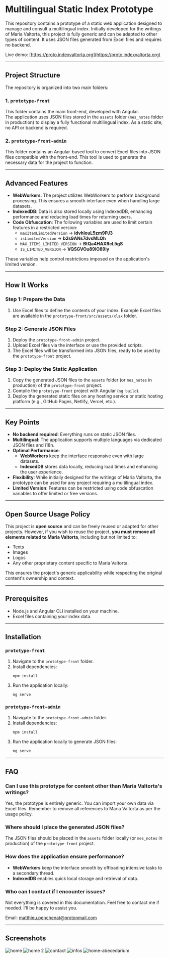# Multilingual Static Index Prototype

This repository contains a prototype of a static web application designed to manage and consult a multilingual index. Initially developed for the writings of Maria Valtorta, this project is fully generic and can be adapted to other types of content. It uses JSON files generated from Excel files and requires no backend.

Live demo: [https://proto.indexvaltorta.org](https://proto.indexvaltorta.org)

---

## Project Structure

The repository is organized into two main folders:

### 1. `prototype-front`
This folder contains the main front-end, developed with Angular.  
The application uses JSON files stored in the `assets` folder (`mes_notes` folder in production) to display a fully functional multilingual index. As a static site, no API or backend is required.

### 2. `prototype-front-admin`
This folder contains an Angular-based tool to convert Excel files into JSON files compatible with the front-end. This tool is used to generate the necessary data for the project to function.

---

## Advanced Features
- **WebWorkers**: The project utilizes WebWorkers to perform background processing. This ensures a smooth interface even when handling large datasets.
- **IndexedDB**: Data is also stored locally using IndexedDB, enhancing performance and reducing load times for returning users.
- **Code Obfuscation**: The following variables are used to limit certain features in a restricted version:
  - `maxItemLimitedVersion` → **idvhlouL5zm9PJ3**
  - `isLimitedVersion` → **b2s9ANs7dvsMLQh**
  - `MAX_ITEMS_LIMITED_VERSION` → **BtQa4HAXRcL5gS**
  - `IS_LIMITED_VERSION` → **VQSGVOu89lO89iy**

These variables help control restrictions imposed on the application's limited version.

---

## How It Works

### Step 1: Prepare the Data
1. Use Excel files to define the contents of your index. Example Excel files are available in the `prototype-front/src/assets/xlsx` folder.

### Step 2: Generate JSON Files
1. Deploy the `prototype-front-admin` project.
2. Upload Excel files via the interface or use the provided scripts.
3. The Excel files will be transformed into JSON files, ready to be used by the `prototype-front` project.

### Step 3: Deploy the Static Application
1. Copy the generated JSON files to the `assets` folder (or `mes_notes` in production) of the `prototype-front` project.
2. Compile the `prototype-front` project with Angular (`ng build`).
3. Deploy the generated static files on any hosting service or static hosting platform (e.g., GitHub Pages, Netlify, Vercel, etc.).

---

## Key Points
- **No backend required**: Everything runs on static JSON files.
- **Multilingual**: The application supports multiple languages via dedicated JSON files and i18n.
- **Optimal Performance**:
  - **WebWorkers** keep the interface responsive even with large datasets.
  - **IndexedDB** stores data locally, reducing load times and enhancing the user experience.
- **Flexibility**: While initially designed for the writings of Maria Valtorta, the prototype can be used for any project requiring a multilingual index.
- **Limited Version**: Features can be restricted using code obfuscation variables to offer limited or free versions.

---

## Open Source Usage Policy

This project is **open source** and can be freely reused or adapted for other projects. However, if you wish to reuse the project, **you must remove all elements related to Maria Valtorta**, including but not limited to:
- Texts
- Images
- Logos
- Any other proprietary content specific to Maria Valtorta.

This ensures the project's generic applicability while respecting the original content's ownership and context.

---

## Prerequisites
- Node.js and Angular CLI installed on your machine.
- Excel files containing your index data.

---

## Installation

### `prototype-front`
1. Navigate to the `prototype-front` folder.
2. Install dependencies:  
   ```bash
   npm install
   ```
3. Run the application locally:  
   ```bash
   ng serve
   ```

### `prototype-front-admin`
1. Navigate to the `prototype-front-admin` folder.
2. Install dependencies:  
   ```bash
   npm install
   ```
3. Run the application locally to generate JSON files:  
   ```bash
   ng serve
   ```

---

## FAQ

### Can I use this prototype for content other than Maria Valtorta's writings?
Yes, the prototype is entirely generic. You can import your own data via Excel files. Remember to remove all references to Maria Valtorta as per the usage policy.

### Where should I place the generated JSON files?
The JSON files should be placed in the `assets` folder locally (or `mes_notes` in production) of the `prototype-front` project.

### How does the application ensure performance?
- **WebWorkers** keep the interface smooth by offloading intensive tasks to a secondary thread.
- **IndexedDB** enables quick local storage and retrieval of data.

### Who can I contact if I encounter issues?

Not everything is covered in this documentation. Feel free to contact me if needed. I'll be happy to assist you.

Email: matthieu.penchenat@protonmail.com

---

## Screenshots

![home](https://github.com/mpenchenat93/proto-index-valtorta/blob/master/screenshots/home.png)
![home 2](https://github.com/mpenchenat93/proto-index-valtorta/blob/master/screenshots/home2.png)
![contact](https://github.com/mpenchenat93/proto-index-valtorta/blob/master/screenshots/contact.png)
![infos](https://github.com/mpenchenat93/proto-index-valtorta/blob/master/screenshots/infos.png)
![home-abecedarium](https://github.com/mpenchenat93/proto-index-valtorta/blob/master/screenshots/home-abecedarium.png)